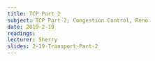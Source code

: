 ```yaml
---
title: TCP Part 2
subject: TCP Part 2; Congestion Control, Reno
date: 2019-2-19
readings:
lecturer: Sherry
slides: 2-19-Transport-Part-2
---
```

